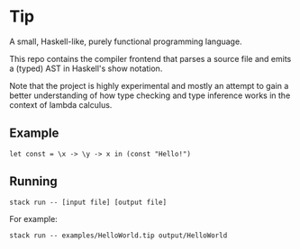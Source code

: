# Tip
A small, Haskell-like, purely functional programming language.

This repo contains the compiler frontend that parses a source file and emits a (typed) AST in Haskell's show notation.

Note that the project is highly experimental and mostly an attempt to gain a better understanding of how type checking and type inference works in the context of lambda calculus.

## Example

```
let const = \x -> \y -> x in (const "Hello!")
```

## Running
`stack run -- [input file] [output file]`

For example:

`stack run -- examples/HelloWorld.tip output/HelloWorld`
